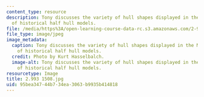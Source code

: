 ```yaml
---
content_type: resource
description: Tony discusses the variety of hull shapes displayed in the Museum's collection
  of historical half hull models.
file: /media/https%3A/open-learning-course-data-rc.s3.amazonaws.com/2-993-special-topics-in-mechanical-engineering-the-art-and-science-of-boat-design-january-iap-2007/95bea34744b734ea3063b9935b414818_29931508.jpg
file_type: image/jpeg
image_metadata:
  caption: Tony discusses the variety of hull shapes displayed in the Museum's collection
    of historical half hull models.
  credit: Photo by Kurt Hasselbalch.
  image-alt: Tony discusses the variety of hull shapes displayed in the Museum's collection
    of historical half hull models.
resourcetype: Image
title: 2.993 1508.jpg
uid: 95bea347-44b7-34ea-3063-b9935b414818
---
```

